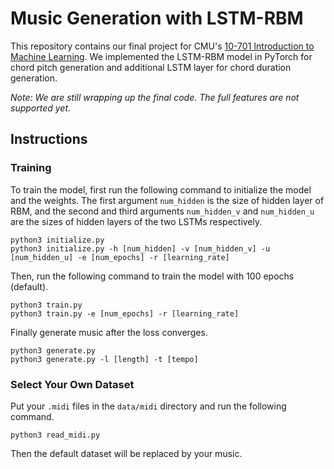 # Music Generation with LSTM-RBM

This repository contains our final project for CMU's [10-701 Introduction to Machine Learning](https://www.cs.cmu.edu/~epxing/Class/10701-20/).
We implemented the LSTM-RBM model in PyTorch for chord pitch generation and additional LSTM layer for chord duration generation.

*Note: We are still wrapping up the final code. The full features are not supported yet.*

## Instructions

### Training
To train the model, first run the following command to initialize the model and the weights.
The first argument `num_hidden` is the size of hidden layer of RBM, and the second and third arguments `num_hidden_v` and `num_hidden_u` are the sizes of hidden layers of the two LSTMs respectively.
```commandline
python3 initialize.py
python3 initialize.py -h [num_hidden] -v [num_hidden_v] -u [num_hidden_u] -e [num_epochs] -r [learning_rate]
```

Then, run the following command to train the model with 100 epochs (default).
```commandline
python3 train.py
python3 train.py -e [num_epochs] -r [learning_rate]
```

Finally generate music after the loss converges.
```commandline
python3 generate.py
python3 generate.py -l [length] -t [tempo]
```

### Select Your Own Dataset
Put your `.midi` files in the `data/midi` directory and run the following command.
```commandline
python3 read_midi.py
```
Then the default dataset will be replaced by your music.
